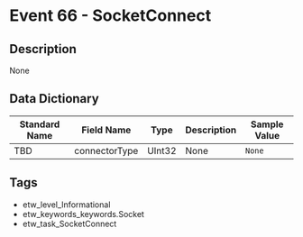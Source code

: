 # Event 66 - SocketConnect

## Description
None

## Data Dictionary
|Standard Name|Field Name|Type|Description|Sample Value|
|---|---|---|---|---|
|TBD|connectorType|UInt32|None|`None`|

## Tags
* etw_level_Informational
* etw_keywords_keywords.Socket
* etw_task_SocketConnect
